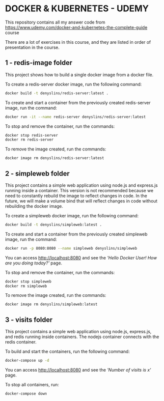 # DOCKER & KUBERNETES - UDEMY

This repository contains all my answer code from <https://www.udemy.com/docker-and-kubernetes-the-complete-guide> course

There are a lot of exercises in this course, and they are listed in order of presentation in the course.

## 1 - redis-image folder

This project shows how to build a single docker image from a docker file.

To create a redis-server docker image, run the following command:

```sh
docker build -t denyslins/redis-server:latest .
```

To create and start a container from the previously created redis-server image, run the command:

```sh
docker run -it --name redis-server denyslins/redis-server:latest
```

To stop and remove the container, run the commands:

```sh
docker stop redis-server
docker rm redis-server
```

To remove the image created, run the commands:

```sh
docker image rm denyslins/redis-server:latest
```

## 2 - simpleweb folder

This project contains a simple web application using node.js and express.js running inside a container.
This version is not recommended because we need to constantly rebuild the image to reflect changes in code.
In the future, we will make a volume bind that will reflect changes in code without rebuilding the docker image.

To create a simpleweb docker image, run the following command:

```sh
docker build -t denyslins/simpleweb:latest .
```

To create and start a container from the previously created simpleweb image, run the command:

```sh
docker run -p 8080:8080 --name simpleweb denyslins/simpleweb
```

You can access <http://localhost:8080> and see the *_'Hello Docker User! How are you doing today?'_* page.

To stop and remove the container, run the commands:

```sh
docker stop simpleweb
docker rm simpleweb
```

To remove the image created, run the commands:

```sh
docker image rm denyslins/simpleweb:latest
```

## 3 - visits folder

This project contains a simple web application using node.js, express.js, and redis running inside containers. The nodejs container connects with the redis container.

To build and start the containers, run the following command:

```sh
docker-compose up -d
```

You can access <http://localhost:8080> and see the *_'Number of visits is x'_* page.

To stop all containers, run:

```sh
docker-compose down
```
